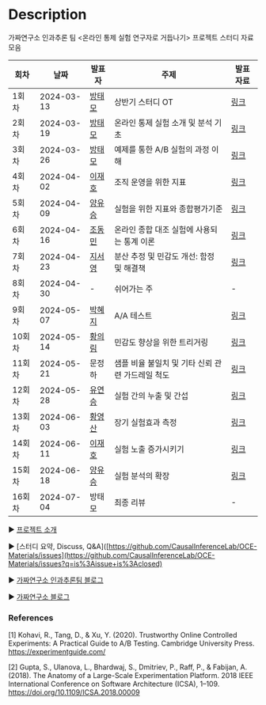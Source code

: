 # Description

가짜연구소 인과추론 팀 <온라인 통제 실험 연구자로 거듭나기> 프로젝트 스터디 자료 모음


| 회차   | 날짜         | 발표자                                                                        | 주제                                                          | 발표 자료                                                                                                                                                                                                                                                                                                                                 |
| ---- | ---------- | -------------------------------------------------------------------------- | ----------------------------------------------------------- | ------------------------------------------------------------------------------------------------------------------------------------------------------------------------------------------------------------------------------------------------------------------------------------------------------------------------------------- |
| 1회차  | 2024-03-13 | [방태모](https://www.taemobang.com/)                                          | 상반기 스터디 OT                                                  | [링크](https://github.com/CausalInferenceLab/OCE-Materials/blob/main/%EB%B0%9C%ED%91%9C%20%EC%9E%90%EB%A3%8C/20240309_%EC%83%81%EB%B0%98%EA%B8%B0%EC%8A%A4%ED%84%B0%EB%94%94OT.pdf)                                                                                                                                                     |
| 2회차  | 2024-03-19 | [방태모](https://www.taemobang.com/)                                          | 온라인 통제 실험 소개 및 분석 기초                                        | [링크](https://github.com/CausalInferenceLab/OCE-Materials/blob/main/%EB%B0%9C%ED%91%9C%20%EC%9E%90%EB%A3%8C/20240319_%EC%98%A8%EB%9D%BC%EC%9D%B8%20%ED%86%B5%EC%A0%9C%20%EC%8B%A4%ED%97%98%20%EC%86%8C%EA%B0%9C%20%EB%B0%8F%20%EB%B6%84%EC%84%9D%20%EA%B8%B0%EC%B4%88.pdf)                                                             |
| 3회차  | 2024-03-26 | [방태모](https://www.taemobang.com/)                                          | 예제를 통한 A/B 실험의 과정 이해                                        | [링크](https://github.com/CausalInferenceLab/OCE-Materials/blob/main/%EB%B0%9C%ED%91%9C%20%EC%9E%90%EB%A3%8C/20240326_%EC%98%88%EC%A0%9C%EB%A5%BC%20%ED%86%B5%ED%95%9C%20AB%20%EC%8B%A4%ED%97%98%EC%9D%98%20%EA%B3%BC%EC%A0%95%20%EC%9D%B4%ED%95%B4.pdf)                                                                                |
| 4회차  | 2024-04-02 | [이재호](https://www.linkedin.com/in/jaeho-lee-834739138/)                    | 조직 운영을 위한 지표                                                | [링크](https://github.com/CausalInferenceLab/OCE-Materials/blob/main/%EB%B0%9C%ED%91%9C%20%EC%9E%90%EB%A3%8C/20240402_%EC%A1%B0%EC%A7%81%20%EC%9A%B4%EC%98%81%EC%9D%84%20%EC%9C%84%ED%95%9C%20%EC%A7%80%ED%91%9C.pdf)                                                                                                                   |
| 5회차  | 2024-04-09 | [양유승](https://www.linkedin.com/in/growthyooseung/)                         | 실험을 위한 지표와 종합평가기준                                           | [링크](https://github.com/CausalInferenceLab/OCE-Materials/blob/main/%EB%B0%9C%ED%91%9C%20%EC%9E%90%EB%A3%8C/20240409_%EC%8B%A4%ED%97%98%EC%9D%84%20%EC%9C%84%ED%95%9C%20%EC%A7%80%ED%91%9C%EC%99%80%20%EC%A2%85%ED%95%A9%ED%8F%89%EA%B0%80%EA%B8%B0%EC%A4%80.pdf)                                                                      |
| 6회차  | 2024-04-16 | [조동민](https://www.linkedin.com/in/giblesdeepmind/)                         | 온라인 종합 대조 실험에 사용되는 통계 이론                                    | [링크](https://github.com/CausalInferenceLab/OCE-Materials/blob/main/%EB%B0%9C%ED%91%9C%20%EC%9E%90%EB%A3%8C/20240416_%EC%98%A8%EB%9D%BC%EC%9D%B8%20%EC%A2%85%ED%95%A9%20%EB%8C%80%EC%A1%B0%20%EC%8B%A4%ED%97%98%EC%97%90%20%EC%82%AC%EC%9A%A9%EB%90%98%EB%8A%94%20%ED%86%B5%EA%B3%84%20%EC%9D%B4%EB%A1%A0.pdf)                         |
| 7회차  | 2024-04-23 | [지서영](https://www.linkedin.com/in/seoyoung-ji-300356280/)                  | 분산 추정 및 민감도 개선: 함정 및 해결책                                    | [링크](https://github.com/CausalInferenceLab/OCE-Materials/blob/main/%EB%B0%9C%ED%91%9C%20%EC%9E%90%EB%A3%8C/20240423_%EB%B6%84%EC%82%B0%20%EC%B6%94%EC%A0%95%20%EB%B0%8F%20%EB%AF%BC%EA%B0%90%EB%8F%84%20%EA%B0%9C%EC%84%A0.pdf)                                                                                                       |
| 8회차  | 2024-04-30 | -                                                                          | 쉬어가는 주                                                      | -                                                                                                                                                                                                                                                                                                                                     |
| 9회차  | 2024-05-07 | [박혜지](https://www.linkedin.com/in/%ED%98%9C%EC%A7%80-%EB%B0%95-bb9321204/) | A/A 테스트                                                     | [링크](https://github.com/CausalInferenceLab/OCE-Materials/blob/main/%EB%B0%9C%ED%91%9C%20%EC%9E%90%EB%A3%8C/20240507_A%3AA%20%ED%85%8C%EC%8A%A4%ED%8A%B8.pdf)                                                                                                                                                                          |
| 10회차 | 2024-05-14 | [황의림](https://www.linkedin.com/in/irene-hwang-557a821b4/)                  | 민감도 향상을 위한 트리거링                                             | [링크](https://github.com/CausalInferenceLab/OCE-Materials/blob/main/%EB%B0%9C%ED%91%9C%20%EC%9E%90%EB%A3%8C/20240514_%EB%AF%BC%EA%B0%90%EB%8F%84%20%ED%96%A5%EC%83%81%EC%9D%84%20%EC%9C%84%ED%95%9C%20%ED%8A%B8%EB%A6%AC%EA%B1%B0%EB%A7%81.pdf)                                                                                        |
| 11회차 | 2024-05-21 | 문정하                                                                        | 샘플 비율 불일치 및 기타 신뢰 관련 가드레일 척도 | [링크](https://github.com/CausalInferenceLab/OCE-Materials/blob/main/%EB%B0%9C%ED%91%9C%20%EC%9E%90%EB%A3%8C/20240521_%EC%83%98%ED%94%8C%20%EB%B9%84%EC%9C%A8%20%EB%B6%88%EC%9D%BC%EC%B9%98%20%EB%B0%8F%20%EA%B8%B0%ED%83%80%20%EC%8B%A0%EB%A2%B0%20%EA%B4%80%EB%A0%A8%20%EA%B0%80%EB%93%9C%EB%A0%88%EC%9D%BC%20%EC%B2%99%EB%8F%84.pdf) |
| 12회차 | 2024-05-28 | [유연승](https://www.linkedin.com/in/yeonseung-yoo-a4bb4b170/)                | 실험 간의 누출 및 간섭                                               | [링크](https://github.com/CausalInferenceLab/OCE-Materials/blob/main/%EB%B0%9C%ED%91%9C%20%EC%9E%90%EB%A3%8C/20240528_%EC%8B%A4%ED%97%98%EA%B0%84%EC%9D%98%20%EB%88%84%EC%B6%9C%20%EB%B0%8F%20%EA%B0%84%EC%84%AD.pdf)                                                                                                                   |
| 13회차 | 2024-06-03 | [황영산](https://www.linkedin.com/in/yeongsan-hwang-23a10826a/)               | 장기 실험효과 측정                                                  | [링크](https://github.com/CausalInferenceLab/OCE-Materials/blob/main/%EB%B0%9C%ED%91%9C%20%EC%9E%90%EB%A3%8C/20240603_%EC%9E%A5%EA%B8%B0%20%EC%8B%A4%ED%97%98%ED%9A%A8%EA%B3%BC%20%EC%B8%A1%EC%A0%95.pdf)                                                                                                                               |
| 14회차 | 2024-06-11 | [이재호](https://www.linkedin.com/in/jaeho-lee-834739138/)                    | 실험 노출 증가시키기                                                 | [링크](https://github.com/CausalInferenceLab/OCE-Materials/blob/main/%EB%B0%9C%ED%91%9C%20%EC%9E%90%EB%A3%8C/20240611_%EC%8B%A4%ED%97%98%20%EB%85%B8%EC%B6%9C%20%EC%A6%9D%EA%B0%80%EC%8B%9C%ED%82%A4%EA%B8%B0.pdf)                                                                                                                      |
| 15회차 | 2024-06-18 | [양유승](https://www.linkedin.com/in/growthyooseung/)                         | 실험 분석의 확장                                                   | [링크](https://github.com/CausalInferenceLab/OCE-Materials/blob/main/%EB%B0%9C%ED%91%9C%20%EC%9E%90%EB%A3%8C/20240618_%EC%8B%A4%ED%97%98%20%EB%B6%84%EC%84%9D%EC%9D%98%20%ED%99%95%EC%9E%A5.pdf)                                                                                                                                        |
| 16회차 | 2024-07-04 | 방태모                                                                        | 최종 리뷰                                                       | -                                                                                                                                                                                                                                                                                                                                     |

▶️ [프로젝트 소개](https://www.notion.so/chanrankim/6f637b9572f14c61b6ae84c2739ffc41?pvs=4)

▶️ [스터디 요약, Discuss, Q&A]([https://github.com/CausalInferenceLab/OCE-Materials/issues](https://github.com/CausalInferenceLab/OCE-Materials/issues?q=is%3Aissue+is%3Aclosed)

▶️ [가짜연구소 인과추론팀 블로그](https://causalinferencelab.github.io)

▶️ [가짜연구소 블로그](https://pseudolab.github.io/)

### References

[1] Kohavi, R., Tang, D., & Xu, Y. (2020). Trustworthy Online Controlled Experiments: A Practical Guide to A/B Testing. Cambridge University Press. https://experimentguide.com/

[2] Gupta, S., Ulanova, L., Bhardwaj, S., Dmitriev, P., Raff, P., & Fabijan, A. (2018). The Anatomy of a Large-Scale Experimentation Platform. 2018 IEEE International Conference on Software Architecture (ICSA), 1–109. https://doi.org/10.1109/ICSA.2018.00009
